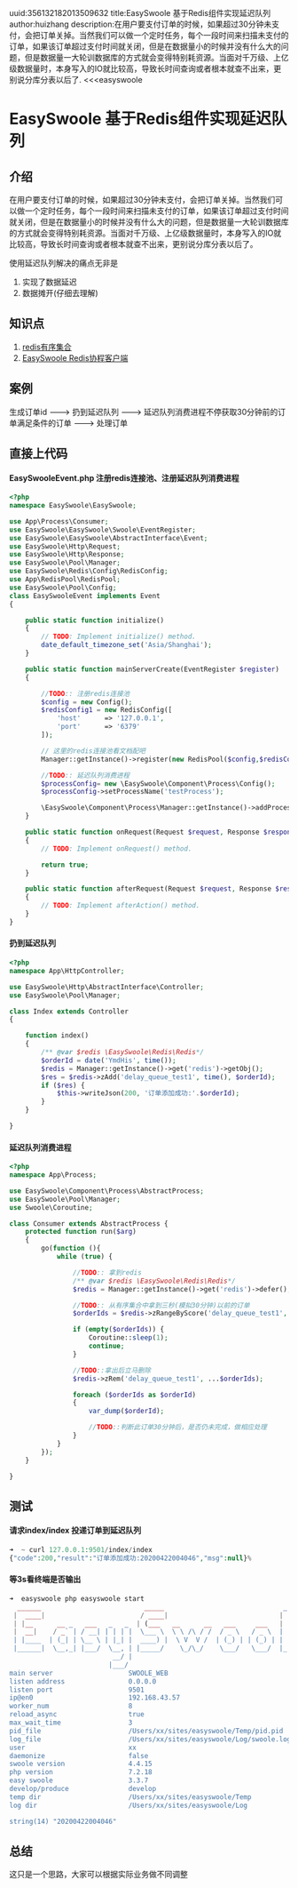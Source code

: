 uuid:356132182013509632
title:EasySwoole 基于Redis组件实现延迟队列
author:huizhang
description:在用户要支付订单的时候，如果超过30分钟未支付，会把订单关掉。当然我们可以做一个定时任务，每个一段时间来扫描未支付的订单，如果该订单超过支付时间就关闭，但是在数据量小的时候并没有什么大的问题，但是数据量一大轮训数据库的方式就会变得特别耗资源。当面对千万级、上亿级数据量时，本身写入的IO就比较高，导致长时间查询或者根本就查不出来，更别说分库分表以后了.
<<<easyswoole
# EasySwoole 基于Redis组件实现延迟队列

## 介绍

在用户要支付订单的时候，如果超过30分钟未支付，会把订单关掉。当然我们可以做一个定时任务，每个一段时间来扫描未支付的订单，如果该订单超过支付时间就关闭，但是在数据量小的时候并没有什么大的问题，但是数据量一大轮训数据库的方式就会变得特别耗资源。当面对千万级、上亿级数据量时，本身写入的IO就比较高，导致长时间查询或者根本就查不出来，更别说分库分表以后了。

使用延迟队列解决的痛点无非是

1. 实现了数据延迟
2. 数据摊开(仔细去理解)

## 知识点

1. [redis有序集合](https://www.runoob.com/redis/redis-sorted-sets.html)
2. [EasySwoole Redis协程客户端](http://www.easyswoole.com/Cn/Components/Redis/introduction.html)

## 案例

生成订单id ---> 扔到延迟队列 ---> 延迟队列消费进程不停获取30分钟前的订单满足条件的订单 ---> 处理订单

## 直接上代码

#### EasySwooleEvent.php 注册redis连接池、注册延迟队列消费进程

````php
<?php
namespace EasySwoole\EasySwoole;

use App\Process\Consumer;
use EasySwoole\EasySwoole\Swoole\EventRegister;
use EasySwoole\EasySwoole\AbstractInterface\Event;
use EasySwoole\Http\Request;
use EasySwoole\Http\Response;
use EasySwoole\Pool\Manager;
use EasySwoole\Redis\Config\RedisConfig;
use App\RedisPool\RedisPool;
use EasySwoole\Pool\Config;
class EasySwooleEvent implements Event
{

    public static function initialize()
    {
        // TODO: Implement initialize() method.
        date_default_timezone_set('Asia/Shanghai');
    }

    public static function mainServerCreate(EventRegister $register)
    {

        //TODO:: 注册redis连接池
        $config = new Config();
        $redisConfig1 = new RedisConfig([
            'host'      => '127.0.0.1',
            'port'      => '6379'
        ]);

        // 这里的redis连接池看文档配吧
        Manager::getInstance()->register(new RedisPool($config,$redisConfig1),'redis');

        //TODO:: 延迟队列消费进程
        $processConfig= new \EasySwoole\Component\Process\Config();
        $processConfig->setProcessName('testProcess');

        \EasySwoole\Component\Process\Manager::getInstance()->addProcess(new Consumer($processConfig));
    }

    public static function onRequest(Request $request, Response $response): bool
    {
        // TODO: Implement onRequest() method.

        return true;
    }

    public static function afterRequest(Request $request, Response $response): void
    {
        // TODO: Implement afterAction() method.
    }
}

````

#### 扔到延迟队列

````php
<?php
namespace App\HttpController;

use EasySwoole\Http\AbstractInterface\Controller;
use EasySwoole\Pool\Manager;

class Index extends Controller
{

    function index()
    {
        /** @var $redis \EasySwoole\Redis\Redis*/
        $orderId = date('YmdHis', time());
        $redis = Manager::getInstance()->get('redis')->getObj();
        $res = $redis->zAdd('delay_queue_test1', time(), $orderId);
        if ($res) {
            $this->writeJson(200, '订单添加成功:'.$orderId);
        }
    }

}
````

#### 延迟队列消费进程

````php
<?php
namespace App\Process;

use EasySwoole\Component\Process\AbstractProcess;
use EasySwoole\Pool\Manager;
use Swoole\Coroutine;

class Consumer extends AbstractProcess {
    protected function run($arg)
    {
        go(function (){
            while (true) {

                //TODO:: 拿到redis
                /** @var $redis \EasySwoole\Redis\Redis*/
                $redis = Manager::getInstance()->get('redis')->defer();

                //TODO:: 从有序集合中拿到三秒(模拟30分钟)以前的订单
                $orderIds = $redis->zRangeByScore('delay_queue_test1', 0, time()-3, ['withscores' => TRUE]);

                if (empty($orderIds)) {
                    Coroutine::sleep(1);
                    continue;
                }

                //TODO::拿出后立马删除
                $redis->zRem('delay_queue_test1', ...$orderIds);

                foreach ($orderIds as $orderId)
                {
                    var_dump($orderId);

                    //TODO::判断此订单30分钟后，是否仍未完成，做相应处理
                }
            }
        });
    }

}
````

## 测试

#### 请求index/index 投递订单到延迟队列

````php
➜  ~ curl 127.0.0.1:9501/index/index
{"code":200,"result":"订单添加成功:20200422004046","msg":null}%
````

#### 等3s看终端是否输出

````php
➜  easyswoole php easyswoole start
  ______                          _____                              _
 |  ____|                        / ____|                            | |
 | |__      __ _   ___   _   _  | (___   __      __   ___     ___   | |   ___
 |  __|    / _` | / __| | | | |  \___ \  \ \ /\ / /  / _ \   / _ \  | |  / _ \
 | |____  | (_| | \__ \ | |_| |  ____) |  \ V  V /  | (_) | | (_) | | | |  __/
 |______|  \__,_| |___/  \__, | |_____/    \_/\_/    \___/   \___/  |_|  \___|
                          __/ |
                         |___/
main server                   SWOOLE_WEB
listen address                0.0.0.0
listen port                   9501
ip@en0                        192.168.43.57
worker_num                    8
reload_async                  true
max_wait_time                 3
pid_file                      /Users/xx/sites/easyswoole/Temp/pid.pid
log_file                      /Users/xx/sites/easyswoole/Log/swoole.log
user                          xx
daemonize                     false
swoole version                4.4.15
php version                   7.2.18
easy swoole                   3.3.7
develop/produce               develop
temp dir                      /Users/xx/sites/easyswoole/Temp
log dir                       /Users/xx/sites/easyswoole/Log

string(14) "20200422004046"
````

## 总结

这只是一个思路，大家可以根据实际业务做不同调整
